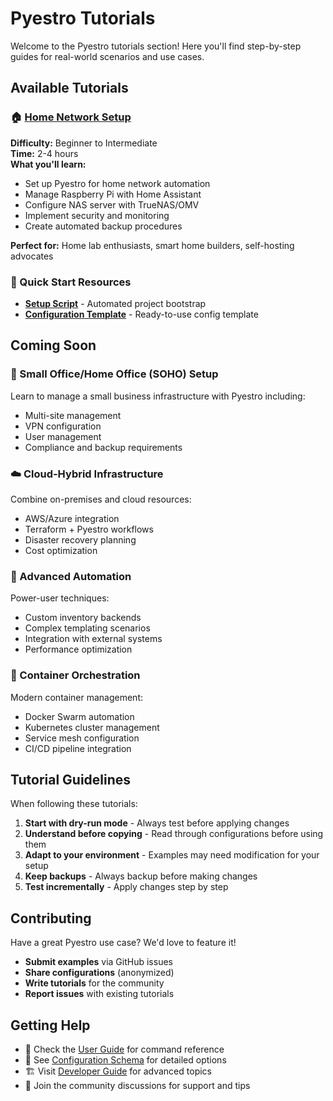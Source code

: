 # Pyestro Tutorials

Welcome to the Pyestro tutorials section! Here you'll find step-by-step guides for real-world scenarios and use cases.

## Available Tutorials

### 🏠 [Home Network Setup](home-network-setup.md)
**Difficulty:** Beginner to Intermediate  
**Time:** 2-4 hours  
**What you'll learn:**
- Set up Pyestro for home network automation
- Manage Raspberry Pi with Home Assistant
- Configure NAS server with TrueNAS/OMV
- Implement security and monitoring
- Create automated backup procedures

**Perfect for:** Home lab enthusiasts, smart home builders, self-hosting advocates

### 🚀 Quick Start Resources

- **[Setup Script](setup-home-network.sh)** - Automated project bootstrap
- **[Configuration Template](home-network-template.yml)** - Ready-to-use config template

## Coming Soon

### 🏢 Small Office/Home Office (SOHO) Setup
Learn to manage a small business infrastructure with Pyestro including:
- Multi-site management
- VPN configuration
- User management
- Compliance and backup requirements

### ☁️ Cloud-Hybrid Infrastructure
Combine on-premises and cloud resources:
- AWS/Azure integration
- Terraform + Pyestro workflows
- Disaster recovery planning
- Cost optimization

### 🔧 Advanced Automation
Power-user techniques:
- Custom inventory backends
- Complex templating scenarios
- Integration with external systems
- Performance optimization

### 🐳 Container Orchestration
Modern container management:
- Docker Swarm automation
- Kubernetes cluster management
- Service mesh configuration
- CI/CD pipeline integration

## Tutorial Guidelines

When following these tutorials:

1. **Start with dry-run mode** - Always test before applying changes
2. **Understand before copying** - Read through configurations before using them
3. **Adapt to your environment** - Examples may need modification for your setup
4. **Keep backups** - Always backup before making changes
5. **Test incrementally** - Apply changes step by step

## Contributing

Have a great Pyestro use case? We'd love to feature it! 

- **Submit examples** via GitHub issues
- **Share configurations** (anonymized)
- **Write tutorials** for the community
- **Report issues** with existing tutorials

## Getting Help

- 📖 Check the [User Guide](../user-guide/commands.md) for command reference
- 🔧 See [Configuration Schema](../reference/config-schema.md) for detailed options
- 🏗️ Visit [Developer Guide](../developer-guide/architecture.md) for advanced topics
- 💬 Join the community discussions for support and tips
